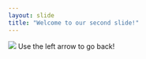 ```yaml
---
layout: slide
title: "Welcome to our second slide!"
---
```

![](http://www.myoddsock.com/wp-content/uploads/2017/08/IMG_0013-300x227.jpg)
Use the left arrow to go back!
